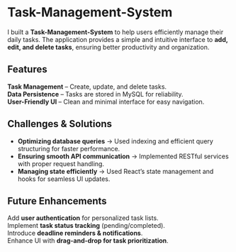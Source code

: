# **Task-Management-System**  
I built a **Task-Management-System** to help users efficiently manage their daily tasks. The application provides a simple and intuitive interface to **add, edit, and delete tasks**, ensuring better productivity and organization.  
 
## **Features**  
 **Task Management** – Create, update, and delete tasks.  
 **Data Persistence** – Tasks are stored in MySQL for reliability.  
 **User-Friendly UI** – Clean and minimal interface for easy navigation.  

## **Challenges & Solutions**  
- **Optimizing database queries** → Used indexing and efficient query structuring for faster performance.  
- **Ensuring smooth API communication** → Implemented RESTful services with proper request handling.  
- **Managing state efficiently** → Used React’s state management and hooks for seamless UI updates.  

## **Future Enhancements**  
Add **user authentication** for personalized task lists.   
 Implement **task status tracking** (pending/completed).  
 Introduce **deadline reminders & notifications**.  
 Enhance UI with **drag-and-drop for task prioritization**.  

 
